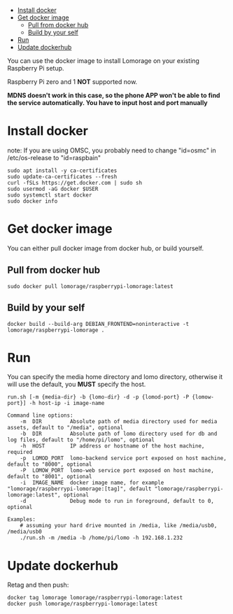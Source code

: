 
- [Install docker](#install-docker)
- [Get docker image](#get-docker-image)
  * [Pull from docker hub](#pull-from-docker-hub)
  * [Build by your self](#build-by-your-self)
- [Run](#run)
- [Update dockerhub](#update-dockerhub)

You can use the docker image to install Lomorage on your existing Raspberry Pi setup.

Raspberry Pi zero and 1 **NOT** supported now.

**MDNS doesn't work in this case, so the phone APP won't be able to find the service automatically. You have to input host and port manually**

# Install docker

note: If you are using OMSC, you probably need to change "id=osmc" in /etc/os-release to "id=raspbain"

```
sudo apt install -y ca-certificates
sudo update-ca-certificates --fresh
curl -fSLs https://get.docker.com | sudo sh
sudo usermod -aG docker $USER
sudo systemctl start docker
sudo docker info
```


# Get docker image

You can either pull docker image from docker hub, or build yourself.

## Pull from docker hub

```
sudo docker pull lomorage/raspberrypi-lomorage:latest
```

## Build by your self

```
docker build --build-arg DEBIAN_FRONTEND=noninteractive -t lomorage/raspberrypi-lomorage .
```

# Run

You can specify the media home directory and lomo directory, otherwise it will use the default, you **MUST** specify the host.

```
run.sh [-m {media-dir} -b {lomo-dir} -d -p {lomod-port} -P {lomow-port}] -h host-ip -i image-name

Command line options:
    -m  DIR         Absolute path of media directory used for media assets, default to "/media", optional
    -b  DIR         Absolute path of lomo directory used for db and log files, default to "/home/pi/lomo", optional
    -h  HOST        IP address or hostname of the host machine, required
    -p  LOMOD_PORT  lomo-backend service port exposed on host machine, default to "8000", optional
    -P  LOMOW_PORT  lomo-web service port exposed on host machine, default to "8001", optional
    -i  IMAGE_NAME  docker image name, for example "lomorage/raspberrypi-lomorage:[tag]", default "lomorage/raspberrypi-lomorage:latest", optional
    -d              Debug mode to run in foreground, default to 0, optional

Examples:
    # assuming your hard drive mounted in /media, like /media/usb0, /media/usb0
    ./run.sh -m /media -b /home/pi/lomo -h 192.168.1.232
```

# Update dockerhub

Retag and then push:

```
docker tag lomorage lomorage/raspberrypi-lomorage:latest
docker push lomorage/raspberrypi-lomorage:latest
```
